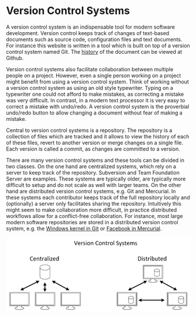# Version Control Systems

A version control system is an indispensable tool for modern software development. Version control keeps track of changes of text-based documents such as source code, configuration files and text documents. For instance this website is written in a tool which is built on top of a version control system named Git. The [history](https://github.com/VIVES-Elektronica-ICT-Brugge/git-python-pi-web) of the document can be viewed at Github. 

Version control systems also facilitate collaboration between multiple people on a project. However, even a single person working on a project might benefit from using a version control system. Think of working without a version control system as using an old style typewriter. Typing on a typewriter one could not afford to make mistakes, as correcting a mistake was very difficult. In contrast, in a modern text processor it is very easy to correct a mistake with undo/redo. A version control system is the proverbial undo/redo button to allow changing a document without fear of making a mistake.

Central to version control systems is a repository. The repository is a collection of files which are tracked and it allows to view the history of each of these files, revert to another version or merge changes on a single file. Each version is called a commit, as changes are committed to a version.

There are many version control systems and these tools can be divided in two classes. On the one hand are centralized systems, which rely on a server to keep track of the repository. Subversion and Team Foundation Server are examples. These systems are typically older, are typically more difficult to setup and do not scale as well with larger teams. On the other hand are distributed version control systems, e.g. Git and Mercurial. In these systems each contributor keeps track of the full repository locally and (optionally) a server only facilitates sharing the repository. Intuitively this might seem to make collaboration more difficult, in practice distributed workflows allow for a conflict-free collaboration. For instance, most large modern software repositories are stored in a distributed version control system, e.g. the [Windows kernel in Git](https://arstechnica.com/information-technology/2017/02/microsoft-hosts-the-windows-source-in-a-monstrous-300gb-git-repository/) or [Facebook in Mercurial](https://code.facebook.com/posts/218678814984400/scaling-mercurial-at-facebook/).

![Centralized vs distributed version control](./assets/centralizedVSdistributed.png)